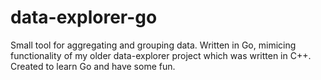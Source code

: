 # data-explorer-go
Small tool for aggregating and grouping data. Written in Go, mimicing functionality of my older data-explorer project which was written in C++. Created to learn Go and have some fun.
